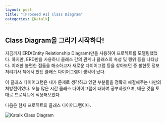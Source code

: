 ```yaml
---
layout: post
title: "[Proceed #1] Class Diagram"
categories: [Katalk]
---
```



## Class Diagram을 그리기 시작하다!
지금까지 ERD(Entity Relationship Diagram)만을 사용하여 프로젝트를 모델링했었다. 하지만, ERD만을 사용하니 클래스 간의 관계나 클래스의 속성 및 행위 등을 나타났다. 이러한 불편한 점들을 해소하고자 새로운 다이어그램 등을 찾아보던 중 불현듯 정보처리기사 책에서 봤던 클래스 다이어그램이 생각이 났다.

이 클래스 다이어그램은 내가 문제로 생각하고 있던 부분들을 정확히 해결해주는 나만의 처방전이었다. 오늘 많은 시간 클래스 다이어그램에 대하여 공부하였으며, 배운 것을 토대로 프로젝트에 적용해보았다.

다음은 현재 프로젝트의 클래스 다이어그램이다.

![Katalk Class Diagram](https://user-images.githubusercontent.com/56301069/96283272-ec9d7880-1016-11eb-8d5c-15f743f47e89.jpg)

